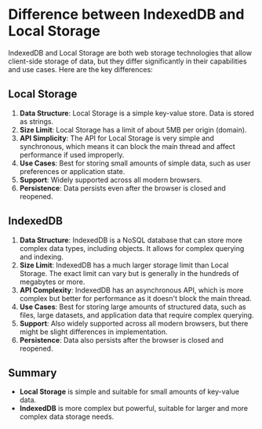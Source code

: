 # Difference between IndexedDB and Local Storage

IndexedDB and Local Storage are both web storage technologies that allow client-side storage of data, but they differ significantly in their capabilities and use cases. Here are the key differences:

## Local Storage

1. **Data Structure**: Local Storage is a simple key-value store. Data is stored as strings.
2. **Size Limit**: Local Storage has a limit of about 5MB per origin (domain).
3. **API Simplicity**: The API for Local Storage is very simple and synchronous, which means it can block the main thread and affect performance if used improperly.
4. **Use Cases**: Best for storing small amounts of simple data, such as user preferences or application state.
5. **Support**: Widely supported across all modern browsers.
6. **Persistence**: Data persists even after the browser is closed and reopened.

## IndexedDB

1. **Data Structure**: IndexedDB is a NoSQL database that can store more complex data types, including objects. It allows for complex querying and indexing.
2. **Size Limit**: IndexedDB has a much larger storage limit than Local Storage. The exact limit can vary but is generally in the hundreds of megabytes or more.
3. **API Complexity**: IndexedDB has an asynchronous API, which is more complex but better for performance as it doesn't block the main thread.
4. **Use Cases**: Best for storing large amounts of structured data, such as files, large datasets, and application data that require complex querying.
5. **Support**: Also widely supported across all modern browsers, but there might be slight differences in implementation.
6. **Persistence**: Data also persists after the browser is closed and reopened.

## Summary

- **Local Storage** is simple and suitable for small amounts of key-value data.
- **IndexedDB** is more complex but powerful, suitable for larger and more complex data storage needs.
